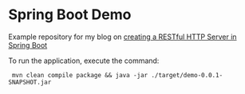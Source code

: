 # Spring Boot Demo

Example repository for my blog on [creating a RESTful HTTP Server in Spring Boot](https://www.sohamkamani.com/java/spring-rest-http-server/)

To run the application, execute the command:

```
 mvn clean compile package && java -jar ./target/demo-0.0.1-SNAPSHOT.jar
```